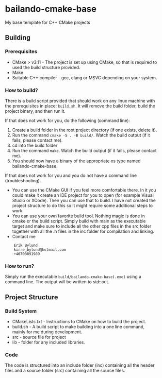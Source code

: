 # bailando-cmake-base
My base template for C++ CMake projects

## Building
### Prerequisites
* CMake > v3.11 - The project is set up using CMake, so that is required to used the build structure provided.
* Make
* Suitable C++ compiler - gcc, clang or MSVC depending on your system.

### How to build?
There is a build script provided that should work on any linux machine with the prerequisites in place: `build.sh`. It will remove the build folder, build the project binary, and then run it.

If that does not work for you, do the following (command line):
1. Create a build folder in the root project directory (if one exists, delete it).
2. Run the command `cmake -S . -B build/`. Watch the build output (if it fails, please contact me).
3. cd into the build folder
4. Run the command `make`. Watch the build output (if it fails, please contact me).
5. You should now have a binary of the appropriate os type named bailando-cmake-base.

If that does not work for you and you do not have a command line (troubleshooting).
* You can use the CMake GUI if you feel more comfortable there. In it you could make it create an IDE project for you to open (for example Visual Studio or XCode). Then you can use that to build. I have not created the project structure to do this so it might require some additional steps to work.
* You can use your own favorite build tool. Nothing magic is done in cmake or the build script. Simply build with main as the executable target and make sure to include all the other cpp files in the src folder together with all the .h files in the inc folder for compilation and linking.
* Contact me
```
	Erik Bylund
	kirre_bylund@hotmail.com
	+46703891989
```

### How to run?
Simply run the executable `build/bailando-cmake-base(.exe)` using a command line. The output will be written to std::out.

## Project Structure
### Build System
* CMakeLists.txt - Instructions to CMake on how to build the project.
* build.sh - A build script to make building into a one line command, mainly for me during development.
* src - source file for project
* lib - folder for any included libraries.

### Code
The code is structured into an include folder (inc) containing all the header files and a source folder (src) containing all the source files.